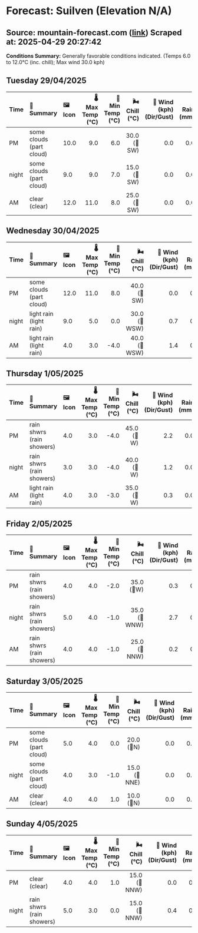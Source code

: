 # Forecast: Suilven (Elevation N/A)
**Source:** mountain-forecast.com ([link](https://www.mountain-forecast.com/peaks/Suilven/forecasts/731))
**Scraped at:** 2025-04-29 20:27:42
---

**Conditions Summary:** Generally favorable conditions indicated. (Temps 6.0 to 12.0°C (inc. chill); Max wind 30.0 kph)

## Tuesday 29/04/2025
| **Time** | **📝 Summary** | **🖼️ Icon** | **🌡️ Max Temp (°C)** | **🥶 Min Temp (°C)** | **🌬️ Chill (°C)** | **💨 Wind (kph) (Dir/Gust)** | **💧 Rain (mm)** | **❄️ Snow (cm)** | **☁️ Cloud Base (m)** | **🧊 Freezing Lvl (m)** |
|:------- |:------- |:----- |--------------: |-------------: |-----------: |---------------------: |---------: |----------: |---------------: |----------------: |
| PM      | some clouds<br><span class="icon-desc">(part cloud)</span> | 10.0 | 9.0 | 6.0 | 30.0<br>(🧭SW) | 0.0 | 0.0 | 5750 | 2400 |
| night   | some clouds<br><span class="icon-desc">(part cloud)</span> | 9.0 | 9.0 | 7.0 | 15.0<br>(🧭SW) | 0.0 | 0.0 | 5350 | 2500 |
| AM      | clear<br><span class="icon-desc">(clear)</span> | 12.0 | 11.0 | 8.0 | 25.0<br>(🧭SW) | 0.0 | 0.0 | 1600 | 2500 |

## Wednesday 30/04/2025
| **Time** | **📝 Summary** | **🖼️ Icon** | **🌡️ Max Temp (°C)** | **🥶 Min Temp (°C)** | **🌬️ Chill (°C)** | **💨 Wind (kph) (Dir/Gust)** | **💧 Rain (mm)** | **❄️ Snow (cm)** | **☁️ Cloud Base (m)** | **🧊 Freezing Lvl (m)** |
|:------- |:------- |:----- |--------------: |-------------: |-----------: |---------------------: |---------: |----------: |---------------: |----------------: |
| PM      | some clouds<br><span class="icon-desc">(part cloud)</span> | 12.0 | 11.0 | 8.0 | 40.0<br>(🧭SW) | 0.0 | 0.0 | 2700 | 2400 |
| night   | light rain<br><span class="icon-desc">(light rain)</span> | 9.0 | 5.0 | 0.0 | 30.0<br>(🧭WSW) | 0.7 | 0.0 | 1700 | 2050 |
| AM      | light rain<br><span class="icon-desc">(light rain)</span> | 4.0 | 3.0 | -4.0 | 40.0<br>(🧭WSW) | 1.4 | 0.0 | 350 | 1200 |

## Thursday 1/05/2025
| **Time** | **📝 Summary** | **🖼️ Icon** | **🌡️ Max Temp (°C)** | **🥶 Min Temp (°C)** | **🌬️ Chill (°C)** | **💨 Wind (kph) (Dir/Gust)** | **💧 Rain (mm)** | **❄️ Snow (cm)** | **☁️ Cloud Base (m)** | **🧊 Freezing Lvl (m)** |
|:------- |:------- |:----- |--------------: |-------------: |-----------: |---------------------: |---------: |----------: |---------------: |----------------: |
| PM      | rain shwrs<br><span class="icon-desc">(rain showers)</span> | 4.0 | 3.0 | -4.0 | 45.0<br>(🧭W) | 2.2 | 0.0 | 100 | 1200 |
| night   | rain shwrs<br><span class="icon-desc">(rain showers)</span> | 3.0 | 3.0 | -4.0 | 40.0<br>(🧭W) | 1.2 | 0.0 | 650 | 1150 |
| AM      | light rain<br><span class="icon-desc">(light rain)</span> | 4.0 | 3.0 | -3.0 | 35.0<br>(🧭W) | 0.3 | 0.0 | 200 | 1150 |

## Friday 2/05/2025
| **Time** | **📝 Summary** | **🖼️ Icon** | **🌡️ Max Temp (°C)** | **🥶 Min Temp (°C)** | **🌬️ Chill (°C)** | **💨 Wind (kph) (Dir/Gust)** | **💧 Rain (mm)** | **❄️ Snow (cm)** | **☁️ Cloud Base (m)** | **🧊 Freezing Lvl (m)** |
|:------- |:------- |:----- |--------------: |-------------: |-----------: |---------------------: |---------: |----------: |---------------: |----------------: |
| PM      | rain shwrs<br><span class="icon-desc">(rain showers)</span> | 4.0 | 4.0 | -2.0 | 35.0<br>(🧭W) | 0.3 | 0.0 | 350 | 1250 |
| night   | rain shwrs<br><span class="icon-desc">(rain showers)</span> | 5.0 | 4.0 | -1.0 | 35.0<br>(🧭WNW) | 2.7 | 0.0 | 650 | 1700 |
| AM      | rain shwrs<br><span class="icon-desc">(rain showers)</span> | 4.0 | 4.0 | -1.0 | 25.0<br>(🧭NNW) | 0.2 | 0.0 | 350 | 1300 |

## Saturday 3/05/2025
| **Time** | **📝 Summary** | **🖼️ Icon** | **🌡️ Max Temp (°C)** | **🥶 Min Temp (°C)** | **🌬️ Chill (°C)** | **💨 Wind (kph) (Dir/Gust)** | **💧 Rain (mm)** | **❄️ Snow (cm)** | **☁️ Cloud Base (m)** | **🧊 Freezing Lvl (m)** |
|:------- |:------- |:----- |--------------: |-------------: |-----------: |---------------------: |---------: |----------: |---------------: |----------------: |
| PM      | some clouds<br><span class="icon-desc">(part cloud)</span> | 5.0 | 4.0 | 0.0 | 20.0<br>(🧭N) | 0.0 | 0.0 | 600 | 1350 |
| night   | some clouds<br><span class="icon-desc">(part cloud)</span> | 4.0 | 3.0 | -1.0 | 15.0<br>(🧭NNE) | 0.0 | 0.0 | 650 | 1550 |
| AM      | clear<br><span class="icon-desc">(clear)</span> | 4.0 | 4.0 | 1.0 | 10.0<br>(🧭N) | 0.0 | 0.0 | 500 | 1500 |

## Sunday 4/05/2025
| **Time** | **📝 Summary** | **🖼️ Icon** | **🌡️ Max Temp (°C)** | **🥶 Min Temp (°C)** | **🌬️ Chill (°C)** | **💨 Wind (kph) (Dir/Gust)** | **💧 Rain (mm)** | **❄️ Snow (cm)** | **☁️ Cloud Base (m)** | **🧊 Freezing Lvl (m)** |
|:------- |:------- |:----- |--------------: |-------------: |-----------: |---------------------: |---------: |----------: |---------------: |----------------: |
| PM      | clear<br><span class="icon-desc">(clear)</span> | 4.0 | 4.0 | 1.0 | 15.0<br>(🧭NNW) | 0.0 | 0.0 | 700 | 1500 |
| night   | rain shwrs<br><span class="icon-desc">(rain showers)</span> | 5.0 | 3.0 | 0.0 | 15.0<br>(🧭NNW) | 0.4 | 0.0 | 550 | 1600 |